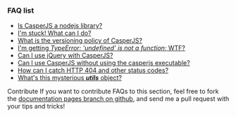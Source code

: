 ### FAQ list

- [Is CasperJS a nodejs library?](#faq-nodejs)
- [I'm stuck! What can I do?](#faq-help)
- [What is the versioning policy of CasperJS?](#faq-versioning)
- [I'm getting *TypeError: 'undefined' is not a function*; WTF?](#faq-typeerror)
- [Can I use jQuery with CasperJS?](#faq-jquery)
- [Can I use CasperJS without using the casperjs executable?](#faq-executable)
- [How can I catch HTTP 404 and other status codes?](#faq-httpstatuses)
- [What's this mysterious *__utils__* object?](#faq-utils)

<span class="label label-info">Contribute</span> If you want to contribute FAQs
to this section, feel free to fork the [documentation pages branch on
github](https://github.com/n1k0/casperjs/tree/gh-pages), and send me a
pull request with your tips and tricks!
